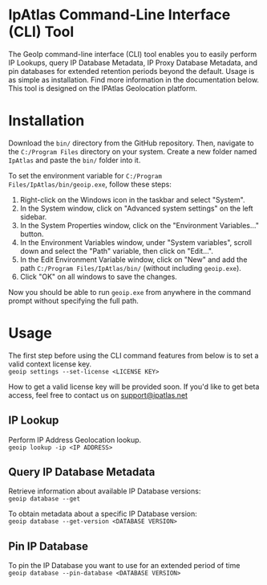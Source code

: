 # IpAtlas Command-Line Interface (CLI) Tool
The GeoIp command-line interface (CLI) tool enables you to easily perform IP Lookups, query IP Database Metadata, IP Proxy Database Metadata, and pin databases for extended retention periods beyond the default.
Usage is as simple as installation. Find more information in the documentation below. This tool is designed on the IPAtlas Geolocation platform.

# Installation
Download the `bin/` directory from the GitHub repository. Then, navigate to the `C:/Program Files` directory on your system. Create a new folder named `IpAtlas` and paste the `bin/` folder into it.

To set the environment variable for `C:/Program Files/IpAtlas/bin/geoip.exe`, follow these steps:

1. Right-click on the Windows icon in the taskbar and select "System".
2. In the System window, click on "Advanced system settings" on the left sidebar.
3. In the System Properties window, click on the "Environment Variables..." button.
4. In the Environment Variables window, under "System variables", scroll down and select the "Path" variable, then click on "Edit...".
5. In the Edit Environment Variable window, click on "New" and add the path `C:/Program Files/IpAtlas/bin/` (without including `geoip.exe`).
6. Click "OK" on all windows to save the changes.

Now you should be able to run `geoip.exe` from anywhere in the command prompt without specifying the full path.

# Usage
The first step before using the CLI command features from below is to set a valid context license key.  
`geoip settings --set-license <LICENSE KEY>`  

How to get a valid license key will be provided soon. If you'd like to get beta access, feel free to contact us on support@ipatlas.net

## IP Lookup
Perform IP Address Geolocation lookup.  
`geoip lookup -ip <IP ADDRESS>`

## Query IP Database Metadata
Retrieve information about available IP Database versions:   
`geoip database --get`

To obtain metadata about a specific IP Database version:  
`geoip database --get-version <DATABASE VERSION>` 

## Pin IP Database
To pin the IP Database you want to use for an extended period of time  
`geoip database --pin-database <DATABASE VERSION>`
